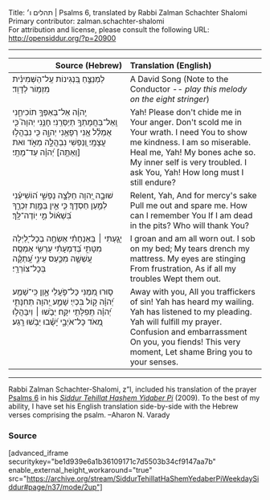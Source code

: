 <html>
<head></head>
<body>
Title: תהלים ו׳ | Psalms 6, translated by Rabbi Zalman Schachter Shalomi<br />
Primary contributor: zalman.schachter-shalomi<br />
For attribution and license, please consult the following URL: <a href="http://opensiddur.org/?p=20900">http://opensiddur.org/?p=20900</a>
<p />
<hr />

<table style="margin-left: auto;margin-right: auto;" class="draggable">
<thead><tr><th id="x" style="text-align: right;">Source (Hebrew)</th><th style="text-align: left;">Translation (English)</th></tr></thead>
<tbody>
<tr><td style="vertical-align:top;" width="46%">
<div class="liturgy"><span lang="he">
לַמְנַצֵּ֣חַ בִּ֭נְגִינוֹת עַֽל־הַשְּׁמִינִ֗ית 
מִזְמ֥וֹר לְדָוִֽד׃
</span></div></td>
 
<td style="vertical-align:top;" width="53%">
<div class="english">
A David Song 
(Note to the Conductor -- <em>play this melody on the eight stringer</em>)
</div></td></tr>


<tr><td style="vertical-align:top;" width="46%">
<div class="liturgy"><span lang="he">
יְֽהוָ֗ה אַל־בְּאַפְּךָ֥ תוֹכִיחֵ֑נִי 
וְֽאַל־בַּחֲמָתְךָ֥ תְיַסְּרֵֽנִי׃
חָנֵּ֥נִי יְהוָה֮ 
כִּ֤י אֻמְלַ֫ל אָ֥נִי 
רְפָאֵ֥נִי יְהוָ֑ה כִּ֖י נִבְהֲל֣וּ עֲצָמָֽי׃
וְ֭נַפְשִׁי נִבְהֲלָ֣ה מְאֹ֑ד 
ואת [וְאַתָּ֥ה] יְ֝הוָ֗ה 
עַד־מָתָֽי׃
</span></div></td>
 
<td style="vertical-align:top;" width="53%">
<div class="english">
Yah! Please don't chide me in Your anger. 
Don't scold me in Your wrath.
I need You to show me kindness. 
I am so miserable. 
Heal me, Yah! My bones ache so.
My inner self is very troubled. 
I ask You, Yah! 
How long must I still endure?
</div></td></tr>


<tr><td style="vertical-align:top;" width="46%">
<div class="liturgy"><span lang="he">
שׁוּבָ֣ה יְ֭הוָה 
חַלְּצָ֣ה נַפְשִׁ֑י 
ה֝וֹשִׁיעֵ֗נִי לְמַ֣עַן חַסְדֶּֽךָ׃
כִּ֤י אֵ֣ין בַּמָּ֣וֶת זִכְרֶ֑ךָ 
בִּ֝שְׁא֗וֹל 
מִ֣י יֽוֹדֶה־לָּֽךְ׃
</span></div></td>
 
<td style="vertical-align:top;" width="53%">
<div class="english">
Relent, Yah, 
And for mercy's sake 
Pull me out and spare me.
How can I remember You 
If I am dead in the pits? 
Who will thank You?
</div></td></tr>


<tr><td style="vertical-align:top;" width="46%">
<div class="liturgy"><span lang="he">
יָגַ֤עְתִּי ׀ בְּֽאַנְחָתִ֗י אַשְׂחֶ֣ה 
בְכָל־לַ֭יְלָה מִטָּתִ֑י 
בְּ֝דִמְעָתִ֗י עַרְשִׂ֥י אַמְסֶֽה׃
עָֽשְׁשָׁ֣ה 
מִכַּ֣עַס עֵינִ֑י 
עָֽ֝תְקָ֗ה 
בְּכָל־צוֹרְרָֽי׃
</span></div></td>
 
<td style="vertical-align:top;" width="53%">
<div class="english">
I groan and am all worn out. 
I sob on my bed; 
My tears drench my mattress.
My eyes are stinging 
From frustration, 
As if all my troubles 
Wept them out.
</div></td></tr>


<tr><td style="vertical-align:top;" width="46%">
<div class="liturgy"><span lang="he">
ס֣וּרוּ מִ֭מֶּנִּי 
כָּל־פֹּ֣עֲלֵי אָ֑וֶן 
כִּֽי־שָׁמַ֥ע יְ֝הוָ֗ה ק֣וֹל בִּכְיִֽי׃
שָׁמַ֣ע יְ֭הוָה תְּחִנָּתִ֑י 
יְ֝הוָ֗ה תְּֽפִלָּתִ֥י יִקָּֽח׃
יֵבֹ֤שׁוּ ׀ וְיִבָּהֲל֣וּ מְ֭אֹד 
כָּל־אֹיְבָ֑י 
יָ֝שֻׁ֗בוּ 
יֵבֹ֥שׁוּ 
רָֽגַע׃
</span></div></td>
 
<td style="vertical-align:top;" width="53%">
<div class="english">
Away with you, 
All you traffickers of sin!
Yah has heard my wailing. 
Yah has listened to my pleading. 
Yah will fulfill my prayer.
Confusion and embarrassment 
On you, you fiends! 
This very moment, 
Let shame 
Bring you to your senses.
</div></td></tr>
</tbody></table>

<hr />

Rabbi Zalman Schachter-Shalomi, z”l, included his translation of the prayer <a href="https://en.wikipedia.org/wiki/Psalm_6">Psalms 6</a> in his <em><a href="https://opensiddur.org/siddurim/ha-ari/neo-hasidut/reb-zalmans-open-siddur-tehillat-hashem/">Siddur Tehillat Hashem Yidaber Pi</a></em> (2009). To the best of my ability, I have set his English translation side-by-side with the Hebrew verses comprising the psalm. –Aharon N. Varady

<h3>Source</h3>

[advanced_iframe securitykey="be1d939e6a1b36109171c7d5503b34cf9147aa7b" enable_external_height_workaround="true" src="https://archive.org/stream/SiddurTehillatHaShemYedaberPiWeekdaySiddur#page/n37/mode/2up"]
</body>
</html>